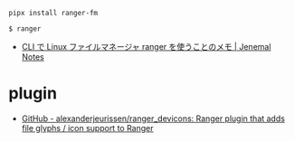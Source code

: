 `pipx install ranger-fm`

`$ ranger`

- [CLI で Linux ファイルマネージャ ranger を使うことのメモ | Jenemal Notes](http://malkalech.com/ranger_filer)

# plugin
- [GitHub - alexanderjeurissen/ranger_devicons: Ranger plugin that adds file glyphs / icon support to Ranger](https://github.com/alexanderjeurissen/ranger_devicons)

